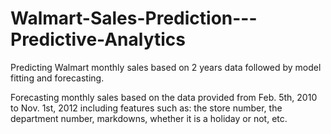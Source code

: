 # Walmart-Sales-Prediction---Predictive-Analytics
Predicting Walmart monthly sales based on 2 years data followed by model fitting and forecasting.

Forecasting monthly sales based on the data provided from Feb. 5th, 2010 to Nov. 1st, 2012 including features such as: the store number, the department number, markdowns, whether it is a holiday or not, etc.
